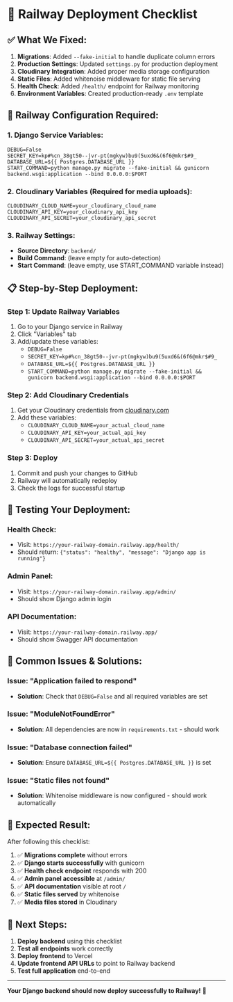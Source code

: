 # 🚀 Railway Deployment Checklist

## ✅ **What We Fixed:**

1. **Migrations**: Added `--fake-initial` to handle duplicate column errors
2. **Production Settings**: Updated `settings.py` for production deployment
3. **Cloudinary Integration**: Added proper media storage configuration
4. **Static Files**: Added whitenoise middleware for static file serving
5. **Health Check**: Added `/health/` endpoint for Railway monitoring
6. **Environment Variables**: Created production-ready `.env` template

## 🔧 **Railway Configuration Required:**

### **1. Django Service Variables:**
```
DEBUG=False
SECRET_KEY=kp#%cn_38gt50--jvr-pt(mgkyw)bu9(5uxd6&(6f6@mkr$#9_
DATABASE_URL=${{ Postgres.DATABASE_URL }}
START_COMMAND=python manage.py migrate --fake-initial && gunicorn backend.wsgi:application --bind 0.0.0.0:$PORT
```

### **2. Cloudinary Variables (Required for media uploads):**
```
CLOUDINARY_CLOUD_NAME=your_cloudinary_cloud_name
CLOUDINARY_API_KEY=your_cloudinary_api_key
CLOUDINARY_API_SECRET=your_cloudinary_api_secret
```

### **3. Railway Settings:**
- **Source Directory**: `backend/`
- **Build Command**: (leave empty for auto-detection)
- **Start Command**: (leave empty, use START_COMMAND variable instead)

## 📋 **Step-by-Step Deployment:**

### **Step 1: Update Railway Variables**
1. Go to your Django service in Railway
2. Click "Variables" tab
3. Add/update these variables:
   - `DEBUG=False`
   - `SECRET_KEY=kp#%cn_38gt50--jvr-pt(mgkyw)bu9(5uxd6&(6f6@mkr$#9_`
   - `DATABASE_URL=${{ Postgres.DATABASE_URL }}`
   - `START_COMMAND=python manage.py migrate --fake-initial && gunicorn backend.wsgi:application --bind 0.0.0.0:$PORT`

### **Step 2: Add Cloudinary Credentials**
1. Get your Cloudinary credentials from [cloudinary.com](https://cloudinary.com)
2. Add these variables:
   - `CLOUDINARY_CLOUD_NAME=your_actual_cloud_name`
   - `CLOUDINARY_API_KEY=your_actual_api_key`
   - `CLOUDINARY_API_SECRET=your_actual_api_secret`

### **Step 3: Deploy**
1. Commit and push your changes to GitHub
2. Railway will automatically redeploy
3. Check the logs for successful startup

## 🧪 **Testing Your Deployment:**

### **Health Check:**
- Visit: `https://your-railway-domain.railway.app/health/`
- Should return: `{"status": "healthy", "message": "Django app is running"}`

### **Admin Panel:**
- Visit: `https://your-railway-domain.railway.app/admin/`
- Should show Django admin login

### **API Documentation:**
- Visit: `https://your-railway-domain.railway.app/`
- Should show Swagger API documentation

## 🚨 **Common Issues & Solutions:**

### **Issue: "Application failed to respond"**
- **Solution**: Check that `DEBUG=False` and all required variables are set

### **Issue: "ModuleNotFoundError"**
- **Solution**: All dependencies are now in `requirements.txt` - should work

### **Issue: "Database connection failed"**
- **Solution**: Ensure `DATABASE_URL=${{ Postgres.DATABASE_URL }}` is set

### **Issue: "Static files not found"**
- **Solution**: Whitenoise middleware is now configured - should work automatically

## 🎯 **Expected Result:**

After following this checklist:
1. ✅ **Migrations complete** without errors
2. ✅ **Django starts successfully** with gunicorn
3. ✅ **Health check endpoint** responds with 200
4. ✅ **Admin panel accessible** at `/admin/`
5. ✅ **API documentation** visible at root `/`
6. ✅ **Static files served** by whitenoise
7. ✅ **Media files stored** in Cloudinary

## 🚀 **Next Steps:**

1. **Deploy backend** using this checklist
2. **Test all endpoints** work correctly
3. **Deploy frontend** to Vercel
4. **Update frontend API URLs** to point to Railway backend
5. **Test full application** end-to-end

---

**Your Django backend should now deploy successfully to Railway!** 🎉

